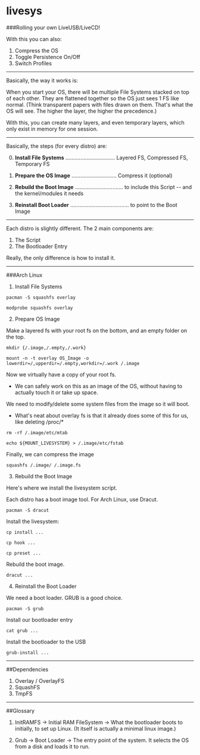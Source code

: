 # livesys

###Rolling your own LiveUSB/LiveCD!

With this you can also:

1. Compress the OS
2. Toggle Persistence On/Off
3. Switch Profiles

---

Basically, the way it works is: 

When you start your OS, there will be multiple File Systems stacked on top of each other. They are flattened together so the OS just sees 1 FS like normal. (Think transparent papers with files drawn on them. That's what the OS will see. The higher the layer, the higher the precedence.)

With this, you can create many layers, and even temporary layers, which only exist in memory for one session.

---

Basically, the steps (for every distro) are:

0. __Install File Systems__ ................................. Layered FS, Compressed FS, Temporary FS

1. __Prepare the OS Image__ .............................. Compress it (optional)

2. __Rebuild the Boot Image__ ................................ to include this Script -- and the kernel/modules it needs

3. __Reinstall Boot Loader__ ....................................... to point to the Boot Image

---

Each distro is slightly different. The 2 main components are:

1. The Script
2. The Bootloader Entry

Really, the only difference is how to install it.

---

###Arch Linux

1. Install File Systems

```
pacman -S squashfs overlay
```
```
modprobe squashfs overlay
```

2. Prepare OS Image

Make a layered fs with your root fs on the bottom, and an empty folder on the top.

```
mkdir {/.image,/.empty,/.work}
```
```
mount -n -t overlay OS_Image -o lowerdir=/,upperdir=/.empty,workdir=/.work /.image
```

Now we virtually have a copy of your root fs. 
 
 - We can safely work on this as an image of the OS, without having to actually touch it or take up space. 

We need to modify/delete some system files from the image so it will boot.

 - What's neat about overlay fs is that it already does some of this for us, like deleting /proc/*

```
rm -rf /.image/etc/mtab
```
```
echo ${MOUNT_LIVESYSTEM} > /.image/etc/fstab
```

Finally, we can compress the image

```
squashfs /.image/ /.image.fs
```

3. Rebuild the Boot Image

Here's where we install the livesystem script. 

Each distro has a boot image tool. 
For Arch Linux, use Dracut.

```
pacman -S dracut
```

Install the livesystem:
```
cp install ...
```
```
cp hook ...
```
```
cp preset ...
```

Rebuild the boot image.

```
dracut ...
```

4. Reinstall the Boot Loader

We need a boot loader. 
GRUB is a good choice.

```
pacman -S grub
```

Install our bootloader entry

```
cat grub ...
```

Install the bootloader to the USB

```
grub-install ...
```

---
##Dependencies

1. Overlay / OverlayFS
2. SquashFS
3. TmpFS

---
##Glossary

1. InitRAMFS -> Initial RAM FileSystem -> What the bootloader boots to initially, to set up Linux. (It itself is actually a minimal linux image.)

2. Grub -> Boot Loader -> The entry point of the system. It selects the OS from a disk and loads it to run.
